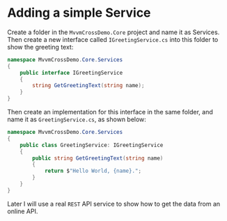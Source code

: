 # Adding a simple Service

Create a folder in the `MvvmCrossDemo.Core` project and name it as Services. Then create a new interface called `IGreetingService.cs` into this folder to show the greeting text:

```csharp
namespace MvvmCrossDemo.Core.Services
{
    public interface IGreetingService
    {
        string GetGreetingText(string name);
    }
}
```

Then create an implementation for this interface in the same folder, and name it as `GreetingService.cs`, as shown below:

```csharp
namespace MvvmCrossDemo.Core.Services
{
    public class GreetingService: IGreetingService
    {
        public string GetGreetingText(string name)
        {
            return $"Hello World, {name}.";
        }
    }
}
```

Later I will use a real `REST` API service to show how to get the data from an online API.